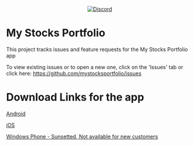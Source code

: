<!-- BADGES -->
<p align="center">
	<a href="https://discord.gg/zNsakXpQ"><img alt="Discord" src="https://img.shields.io/discord/961040745693864006?logo=discord" /></a>
</p>
<!-- /BADGES -->

# My Stocks Portfolio

This project tracks issues and feature requests for the My Stocks Portfolio app

To view existing issues or to open a new one, click on the 'Issues' tab or click here: https://github.com/mystocksportfolio/issues

# Download Links for the app

[Android](https://play.google.com/store/apps/details?id=co.peeksoft.stocks)

[iOS](https://itunes.apple.com/us/app/stocks-widget-and-portfolio/id923544282?mt=8)

[Windows Phone - Sunsetted, Not available for new customers](https://www.microsoft.com/en-us/p/my-stocks-portfolio/9wzdncrfhvr3)
